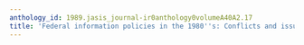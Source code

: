 ```yaml
---
anthology_id: 1989.jasis_journal-ir0anthology0volumeA40A2.17
title: 'Federal information policies in the 1980''s: Conflicts and issues'
---
```

